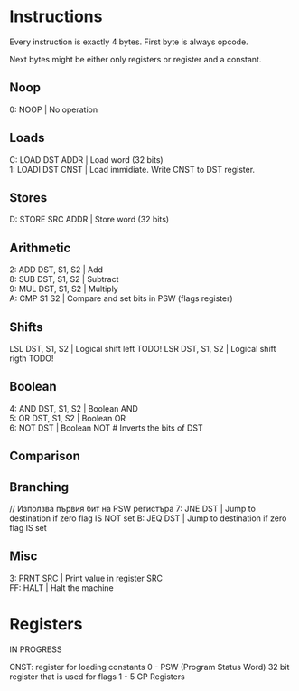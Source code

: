 # Instructions

Every instruction is exactly 4 bytes.
First byte is always opcode.

Next bytes might be either only registers or register and a constant.

## Noop
0: NOOP         | No operation   

## Loads
C: LOAD  DST ADDR | Load word  (32 bits)  
1: LOADI DST CNST | Load immidiate. Write CNST to DST register.  

## Stores
D: STORE SRC ADDR | Store word (32 bits)   

## Arithmetic
2: ADD DST, S1, S2 | Add            
8: SUB DST, S1, S2 | Subtract       
9: MUL DST, S1, S2 | Multiply       
A: CMP S1 S2       | Compare and set bits in PSW (flags register) 

## Shifts
LSL DST, S1, S2 | Logical shift left    TODO!
LSR DST, S1, S2 | Logical shift rigth   TODO!

## Boolean
4: AND DST, S1, S2 | Boolean AND                                
5: OR DST, S1, S2  | Boolean OR                                 
6: NOT DST         | Boolean NOT # Inverts the bits of DST      

## Comparison


## Branching
// Използва първия бит на PSW регистъра
7: JNE DST         | Jump to destination if zero flag IS NOT set
B: JEQ DST         | Jump to destination if zero flag IS set    


## Misc
3: PRNT SRC     | Print value in register SRC        
FF: HALT       | Halt the machine                   

# Registers

IN PROGRESS

CNST: register for loading constants
0 - PSW (Program Status Word) 32 bit register that is used for flags
1 - 5 GP Registers





